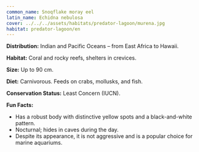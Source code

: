 ```yaml
---
common_name: Snoqflake moray eel
latin_name: Echidna nebulosa
cover: ../../../assets/habitats/predator-lagoon/murena.jpg
habitat: predator-lagoon/en
---
```

**Distribution:** Indian and Pacific Oceans – from East Africa to Hawaii.

**Habitat:** Coral and rocky reefs, shelters in crevices.

**Size:** Up to 90 cm.

**Diet:** Carnivorous. Feeds on crabs, mollusks, and fish.

**Conservation Status:** Least Concern (IUCN).

**Fun Facts:**
- Has a robust body with distinctive yellow spots and a black-and-white pattern.
- Nocturnal; hides in caves during the day.
- Despite its appearance, it is not aggressive and is a popular choice for marine aquariums.
